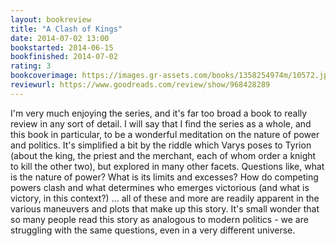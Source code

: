 ```yaml
---
layout: bookreview
title: "A Clash of Kings"
date: 2014-07-02 13:00
bookstarted: 2014-06-15
bookfinished: 2014-07-02
rating: 3
bookcoverimage: https://images.gr-assets.com/books/1358254974m/10572.jpg
reviewurl: https://www.goodreads.com/review/show/968428289
---
```


I'm very much enjoying the series, and it's far too broad a book to really review in any sort of detail. I will say that I find the series as a whole, and this book in particular, to be a wonderful meditation on the nature of power and politics. It's simplified a bit by the riddle which Varys poses to Tyrion (about the king, the priest and the merchant, each of whom order a knight to kill the other two), but explored in many other facets. Questions like, what is the nature of power? What is its limits and excesses? How do competing powers clash and what determines who emerges victorious (and what is victory, in this context?) ... all of these and more are readily apparent in the various maneuvers and plots that make up this story. It's small wonder that so many people read this story as analogous to modern politics - we are struggling with the same questions, even in a very different universe.
